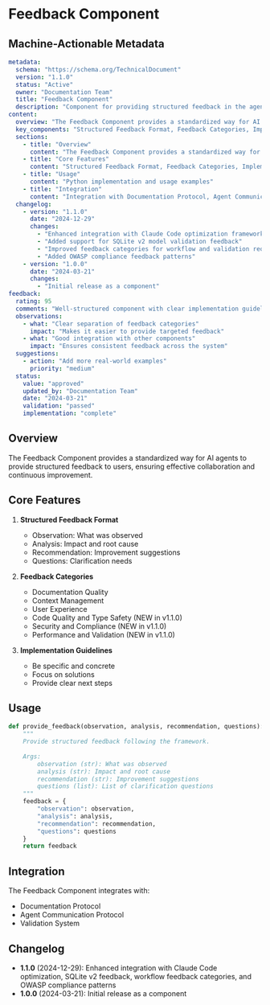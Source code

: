 # Feedback Component

## Machine-Actionable Metadata
```yaml
metadata:
  schema: "https://schema.org/TechnicalDocument"
  version: "1.1.0"
  status: "Active"
  owner: "Documentation Team"
  title: "Feedback Component"
  description: "Component for providing structured feedback in the agent-doc-system"
content:
  overview: "The Feedback Component provides a standardized way for AI agents to provide structured feedback to users, ensuring effective collaboration and continuous improvement."
  key_components: "Structured Feedback Format, Feedback Categories, Implementation Guidelines"
  sections:
    - title: "Overview"
      content: "The Feedback Component provides a standardized way for AI agents to provide structured feedback to users, ensuring effective collaboration and continuous improvement."
    - title: "Core Features"
      content: "Structured Feedback Format, Feedback Categories, Implementation Guidelines"
    - title: "Usage"
      content: "Python implementation and usage examples"
    - title: "Integration"
      content: "Integration with Documentation Protocol, Agent Communication Protocol, and Validation System"
  changelog:
    - version: "1.1.0"
      date: "2024-12-29"
      changes:
        - "Enhanced integration with Claude Code optimization framework"
        - "Added support for SQLite v2 model validation feedback"
        - "Improved feedback categories for workflow and validation requests"
        - "Added OWASP compliance feedback patterns"
    - version: "1.0.0"
      date: "2024-03-21"
      changes:
        - "Initial release as a component"
feedback:
  rating: 95
  comments: "Well-structured component with clear implementation guidelines"
  observations:
    - what: "Clear separation of feedback categories"
      impact: "Makes it easier to provide targeted feedback"
    - what: "Good integration with other components"
      impact: "Ensures consistent feedback across the system"
  suggestions:
    - action: "Add more real-world examples"
      priority: "medium"
  status:
    value: "approved"
    updated_by: "Documentation Team"
    date: "2024-03-21"
    validation: "passed"
    implementation: "complete"
```

## Overview

The Feedback Component provides a standardized way for AI agents to provide structured feedback to users, ensuring effective collaboration and continuous improvement.

## Core Features

1. **Structured Feedback Format**
   - Observation: What was observed
   - Analysis: Impact and root cause
   - Recommendation: Improvement suggestions
   - Questions: Clarification needs

2. **Feedback Categories**
   - Documentation Quality
   - Context Management
   - User Experience
   - Code Quality and Type Safety (NEW in v1.1.0)
   - Security and Compliance (NEW in v1.1.0)
   - Performance and Validation (NEW in v1.1.0)

3. **Implementation Guidelines**
   - Be specific and concrete
   - Focus on solutions
   - Provide clear next steps

## Usage

```python
def provide_feedback(observation, analysis, recommendation, questions):
    """
    Provide structured feedback following the framework.
    
    Args:
        observation (str): What was observed
        analysis (str): Impact and root cause
        recommendation (str): Improvement suggestions
        questions (list): List of clarification questions
    """
    feedback = {
        "observation": observation,
        "analysis": analysis,
        "recommendation": recommendation,
        "questions": questions
    }
    return feedback
```

## Integration

The Feedback Component integrates with:
- Documentation Protocol
- Agent Communication Protocol
- Validation System

## Changelog

- **1.1.0** (2024-12-29): Enhanced integration with Claude Code optimization, SQLite v2 feedback, workflow feedback categories, and OWASP compliance patterns
- **1.0.0** (2024-03-21): Initial release as a component 